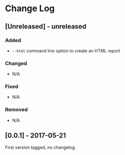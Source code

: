 # Change Log

## [Unreleased] - unreleased

### Added
 - `--html` command line option to create an HTML report

### Changed
 - N/A

### Fixed
 - N/A

### Removed
 - N/A

## [0.0.1] - 2017-05-21

First version tagged, no changelog.
